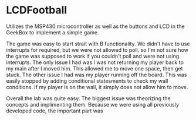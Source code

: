 LCDFootball
===========

Utilizes the MSP430 microcontroller as well as the buttons and LCD in the GeekBox to implement a simple game.

The game was easy to start strait with B functionality. We didn't have to use interrupts for required, but we 
were not allowed to poll. so I'm not sure how the game was supposed to work if you couldn't poll and were not
using interrupts. The only issue I had was I was not returning my player back to my main after I moved him.
This allowed me to move one space, then get stuck. The other issue I had was my player running off the board. 
This was easily stopped by adding conditional statesments to check my wall conditions. If my player is on the 
wall, it simply does not allow him to move. 

Overall the lab was quite easy. The biggest issue was theorizing the concepts and implimenting them. Because
we were using all previously developed code, the important part was 
